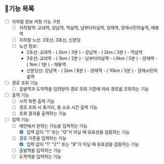 ## 📝기능 목록

- [ ] 지하철 정보 저장 기능 구현
  - [ ] 지하철역: 교대역, 강남역, 역삼역, 남부터미널역, 양재역, 양재시민의숲역, 매봉역
  - [ ] 지하철 노선: 2호선, 3호선, 신분당
  - [ ] 노선 정보: 
    - 2호선: 교대역 - ( 2km / 3분 ) - 강남역 - ( 2km / 3분 ) - 역삼역
    - 3호선: 교대역 - ( 3km / 2분 ) - 남부터미널역 - ( 6km / 5분 ) - 양재역 - ( 1km / 1분 ) - 매봉역
    - 신분당선: 강남역 - ( 2km / 8분 ) - 양재역 - ( 10km / 3분 ) - 양재시민의숲역

- [ ] 경로 조회 기능
  - [ ] 출발역과 도착역을 입려받아 경로 조회 기준에 따라 경로를 조회하는 기능

- [ ] 출력 기능
  - [ ] 시작 화면 출력 기능 
  - [ ] 경로 조회 시 총거리, 총 소요 시간 출력 기능
  - [ ] 조회 결과를 출력하는 기능

- [ ] 입력 기능
  - [ ] 메인에서 원하는 기능을 입력하는 기능
    - [X] 입력 값이 "1" 또는 "Q"가 아닐 때 유효성을 검증하는 기능
  - [ ] 경로 기준을 입력하는 기능
    - [x] 입력 값이 "1" "2"" 또는 "B"가 아닐 때 유효성을 검증하는 기능
  - [ ] 출발역을 입력하는 기능
  - [ ] 도착역을 입력하는 기능
